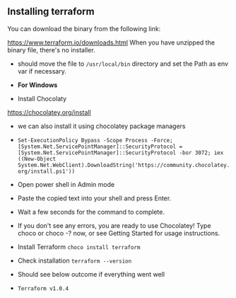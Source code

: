 
## Installing terraform

You can download the binary from the following link:

https://www.terraform.io/downloads.html
When you have unzipped the binary file, there's no installer. 
- should move the file to `/usr/local/bin` directory and set the Path as env var if necessary.


- **For Windows**
- Install Chocolaty

https://chocolatey.org/install
-  we can also install it using chocolatey package managers
- ```Set-ExecutionPolicy Bypass -Scope Process -Force; [System.Net.ServicePointManager]::SecurityProtocol = [System.Net.ServicePointManager]::SecurityProtocol -bor 3072; iex ((New-Object System.Net.WebClient).DownloadString('https://community.chocolatey.org/install.ps1'))```

- Open power shell in Admin mode
- Paste the copied text into your shell and press Enter.
- Wait a few seconds for the command to complete.
- If you don't see any errors, you are ready to use Chocolatey! Type choco or choco -? now, or see Getting Started for usage instructions.

- Install Terraform `choco install terraform`
- Check installation `terraform --version`
- Should see below outcome if everything went well

- `Terraform v1.0.4`
